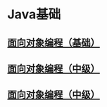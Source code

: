 # Java基础

## [面向对象编程（基础）](./1_面向对象编程（基础）.md)
## [面向对象编程（中级）](./2_面向对象编程（中级）.md)
## [面向对象编程（中级）](./3_面向对象编程（高级）.md)
